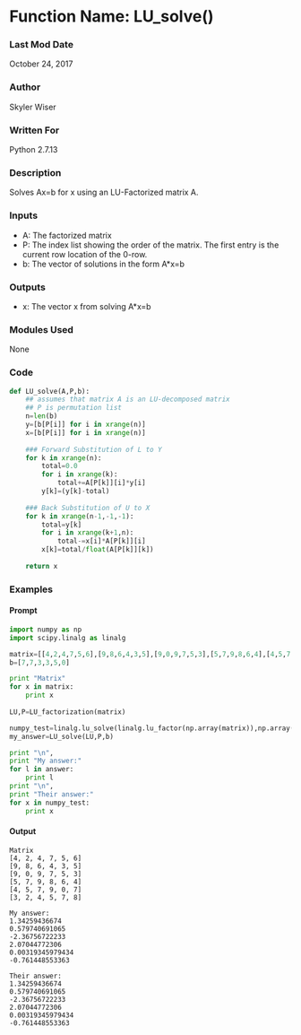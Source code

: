 # Function Name: LU_solve()

### Last Mod Date
October 24, 2017
### Author
Skyler Wiser
### Written For
Python 2.7.13
### Description
Solves Ax=b for x using an LU-Factorized matrix A.
### Inputs

* A: The factorized matrix
* P: The index list showing the order of the matrix. The first entry is the current row location of the 0-row.
* b: The vector of solutions in the form A*x=b

### Outputs

* x: The vector x from solving A*x=b

### Modules Used
None
### Code

```python
def LU_solve(A,P,b):
    ## assumes that matrix A is an LU-decomposed matrix
    ## P is permutation list
    n=len(b)
    y=[b[P[i]] for i in xrange(n)]
    x=[b[P[i]] for i in xrange(n)]
    
    ### Forward Substitution of L to Y
    for k in xrange(n):
        total=0.0
        for i in xrange(k):
            total+=A[P[k]][i]*y[i]
        y[k]=(y[k]-total)
        
    ### Back Substitution of U to X
    for k in xrange(n-1,-1,-1):
        total=y[k]
        for i in xrange(k+1,n):
            total-=x[i]*A[P[k]][i]
        x[k]=total/float(A[P[k]][k])
        
    return x
```

### Examples
#### Prompt

```python
import numpy as np
import scipy.linalg as linalg

matrix=[[4,2,4,7,5,6],[9,8,6,4,3,5],[9,0,9,7,5,3],[5,7,9,8,6,4],[4,5,7,9,0,7],[3,2,4,5,7,8]]
b=[7,7,3,3,5,0]

print "Matrix"
for x in matrix:
    print x
    
LU,P=LU_factorization(matrix)

numpy_test=linalg.lu_solve(linalg.lu_factor(np.array(matrix)),np.array(b).transpose())
my_answer=LU_solve(LU,P,b)

print "\n",
print "My answer:"
for l in answer:
    print l
print "\n",
print "Their answer:"
for x in numpy_test:
    print x

```

#### Output

```
Matrix
[4, 2, 4, 7, 5, 6]
[9, 8, 6, 4, 3, 5]
[9, 0, 9, 7, 5, 3]
[5, 7, 9, 8, 6, 4]
[4, 5, 7, 9, 0, 7]
[3, 2, 4, 5, 7, 8]

My answer:
1.34259436674
0.579740691065
-2.36756722233
2.07044772306
0.00319345979434
-0.761448553363

Their answer:
1.34259436674
0.579740691065
-2.36756722233
2.07044772306
0.00319345979434
-0.761448553363
```